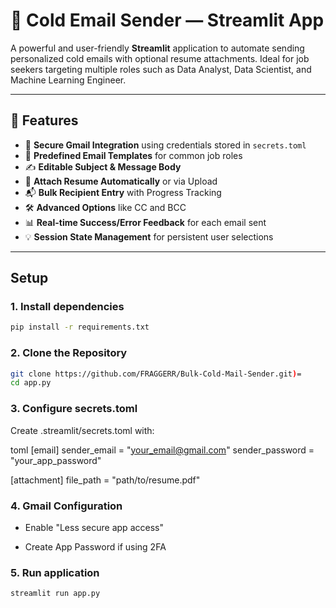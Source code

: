 # 📧 Cold Email Sender — Streamlit App

A powerful and user-friendly **Streamlit** application to automate sending personalized cold emails with optional resume attachments. Ideal for job seekers targeting multiple roles such as Data Analyst, Data Scientist, and Machine Learning Engineer.

---

## 🚀 Features

- 🔐 **Secure Gmail Integration** using credentials stored in `secrets.toml`
- 🧩 **Predefined Email Templates** for common job roles
- ✍️ **Editable Subject & Message Body**
- 📎 **Attach Resume Automatically** or via Upload
- 📬 **Bulk Recipient Entry** with Progress Tracking
- 🛠️ **Advanced Options** like CC and BCC
- 📊 **Real-time Success/Error Feedback** for each email sent
- 💡 **Session State Management** for persistent user selections

---
## Setup
### 1. Install dependencies
```bash
pip install -r requirements.txt
```
### 2. Clone the Repository

```bash
git clone https://github.com/FRAGGERR/Bulk-Cold-Mail-Sender.git)=
cd app.py
```

### 3. Configure secrets.toml
Create .streamlit/secrets.toml with:

toml
[email]
sender_email = "your_email@gmail.com"
sender_password = "your_app_password"

[attachment]
file_path = "path/to/resume.pdf"

### 4. Gmail Configuration
- Enable "Less secure app access"

- Create App Password if using 2FA

### 5. Run application
```bash
streamlit run app.py
```

